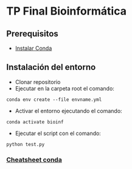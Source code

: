 # TP Final Bioinformática

## Prerequisitos
- [Instalar Conda](https://docs.conda.io/en/latest/)

## Instalación del entorno
- Clonar repositorio
- Ejecutar en la carpeta root el comando: 
```
conda env create --file envname.yml
```
- Activar el entorno ejecutando el comando: 
```
conda activate bioinf
```
- Ejecutar el script con el comando: 
```
python test.py
```

### [Cheatsheet conda](https://docs.conda.io/projects/conda/en/latest/_downloads/843d9e0198f2a193a3484886fa28163c/conda-cheatsheet.pdf)

